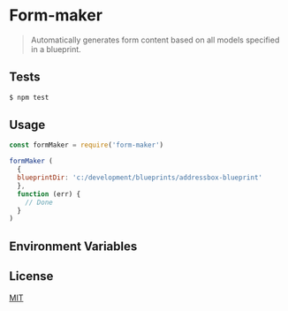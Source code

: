 # Form-maker
> Automatically generates form content based on all models specified in a blueprint.

## <a name="tests"></a>Tests
```bash
$ npm test
```

## <a name="usage"></a>Usage
```javascript
const formMaker = require('form-maker')

formMaker (
  {
  blueprintDir: 'c:/development/blueprints/addressbox-blueprint'
  },
  function (err) {
    // Done
  }
)
```

## Environment Variables


## <a name="license"></a>License
[MIT](https://github.com/wmfs/flobot-runner/blob/master/LICENSE.md)
